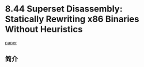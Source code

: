 # 8.44 Superset Disassembly: Statically Rewriting x86 Binaries Without Heuristics


[paper](http://wp.internetsociety.org/ndss/wp-content/uploads/sites/25/2018/02/ndss2018_05A-4_Bauman_paper.pdf)

## 简介
